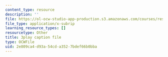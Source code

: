 ```yaml
---
content_type: resource
description: ''
file: https://ol-ocw-studio-app-production.s3.amazonaws.com/courses/res-3-002-collaborative-design-and-creative-expression-with-arduino-microcontrollers-january-iap-2017/2e809ca4d93a54cda3527bdef66b0bba_2039256.vtt
file_type: application/x-subrip
learning_resource_types: []
resourcetype: Other
title: 3play caption file
type: OCWFile
uid: 2e809ca4-d93a-54cd-a352-7bdef66b0bba
---
```

